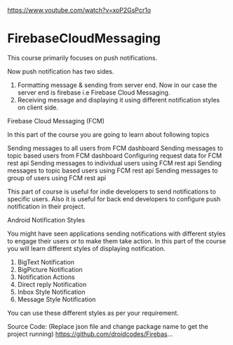 https://www.youtube.com/watch?v=xoP2GsPcr1o

# FirebaseCloudMessaging
This course primarily focuses on push notifications. 

Now push notification has two sides.

1. Formatting message & sending from server end. Now in our case the server end is firebase i.e Firebase Cloud Messaging.
2. Receiving message and displaying it using different notification styles on client side.

Firebase Cloud Messaging (FCM)

In this part of the course you are going to learn about following topics

Sending messages to all users from FCM dashboard
Sending messages to topic based users from FCM dashboard
Configuring request data for FCM rest api
Sending messages to individual users using FCM rest api
Sending messages to topic based users using FCM rest api
Sending messages to group of users using FCM rest api

This part of course is useful for indie developers to send notifications to specific users. Also it is useful for back end developers to configure push notification in their project.

Android Notification Styles

You might have seen applications sending notifications with different styles to engage their users or to make them take action. In this part of the course you will learn different styles of displaying notification.

1. BigText Notification
2. BigPicture Notification
3. Notification Actions
4. Direct reply Notification
5. Inbox Style Notification
6. Message Style Notification

You can use these different styles as per your requirement.

Source Code: (Replace json file and change package name to get the project running)
https://github.com/droidcodes/Firebas...
